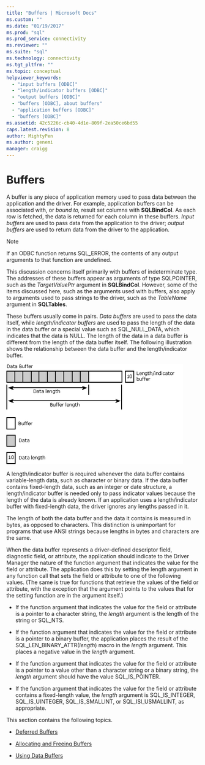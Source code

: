 ```yaml
---
title: "Buffers | Microsoft Docs"
ms.custom: ""
ms.date: "01/19/2017"
ms.prod: "sql"
ms.prod_service: connectivity
ms.reviewer: ""
ms.suite: "sql"
ms.technology: connectivity
ms.tgt_pltfrm: ""
ms.topic: conceptual
helpviewer_keywords: 
  - "input buffers [ODBC]"
  - "length/indicator buffers [ODBC]"
  - "output buffers [ODBC]"
  - "buffers [ODBC], about buffers"
  - "application buffers [ODBC]"
  - "buffers [ODBC]"
ms.assetid: 42c5226c-cb40-4d1e-809f-2ea50ce6bd55
caps.latest.revision: 8
author: MightyPen
ms.author: genemi
manager: craigg
---
```

# Buffers
A buffer is any piece of application memory used to pass data between the application and the driver. For example, application buffers can be associated with, or *bound to,* result set columns with **SQLBindCol**. As each row is fetched, the data is returned for each column in these buffers. *Input buffers* are used to pass data from the application to the driver; *output buffers* are used to return data from the driver to the application.  
  
> [!NOTE]  
>  If an ODBC function returns SQL_ERROR, the contents of any output arguments to that function are undefined.  
  
 This discussion concerns itself primarily with buffers of indeterminate type. The addresses of these buffers appear as arguments of type SQLPOINTER, such as the *TargetValuePtr* argument in **SQLBindCol**. However, some of the items discussed here, such as the arguments used with buffers, also apply to arguments used to pass strings to the driver, such as the *TableName* argument in **SQLTables**.  
  
 These buffers usually come in pairs. *Data buffers* are used to pass the data itself, while *length/indicator buffers* are used to pass the length of the data in the data buffer or a special value such as SQL_NULL_DATA, which indicates that the data is NULL. The length of the data in a data buffer is different from the length of the data buffer itself. The following illustration shows the relationship between the data buffer and the length/indicator buffer.  
  
 ![Data buffer and length&#47;indicator buffer](../../../odbc/reference/develop-app/media/pr09.gif "pr09")  
  
 A length/indicator buffer is required whenever the data buffer contains variable-length data, such as character or binary data. If the data buffer contains fixed-length data, such as an integer or date structure, a length/indicator buffer is needed only to pass indicator values because the length of the data is already known. If an application uses a length/indicator buffer with fixed-length data, the driver ignores any lengths passed in it.  
  
 The length of both the data buffer and the data it contains is measured in bytes, as opposed to characters. This distinction is unimportant for programs that use ANSI strings because lengths in bytes and characters are the same.  
  
 When the data buffer represents a driver-defined descriptor field, diagnostic field, or attribute, the application should indicate to the Driver Manager the nature of the function argument that indicates the value for the field or attribute. The application does this by setting the length argument in any function call that sets the field or attribute to one of the following values. (The same is true for functions that retrieve the values of the field or attribute, with the exception that the argument points to the values that for the setting function are in the argument itself.)  
  
-   If the function argument that indicates the value for the field or attribute is a pointer to a character string, the *length* argument is the length of the string or SQL_NTS.  
  
-   If the function argument that indicates the value for the field or attribute is a pointer to a binary buffer, the application places the result of the SQL_LEN_BINARY_ATTR(*length*) macro in the *length* argument. This places a negative value in the *length* argument.  
  
-   If the function argument that indicates the value for the field or attribute is a pointer to a value other than a character string or a binary string, the *length* argument should have the value SQL_IS_POINTER.  
  
-   If the function argument that indicates the value for the field or attribute contains a fixed-length value, the *length* argument is SQL_IS_INTEGER, SQL_IS_UINTEGER, SQL_IS_SMALLINT, or SQL_ISI_USMALLINT, as appropriate.  
  
 This section contains the following topics.  
  
-   [Deferred Buffers](../../../odbc/reference/develop-app/deferred-buffers.md)  
  
-   [Allocating and Freeing Buffers](../../../odbc/reference/develop-app/allocating-and-freeing-buffers.md)  
  
-   [Using Data Buffers](../../../odbc/reference/develop-app/using-data-buffers.md)
